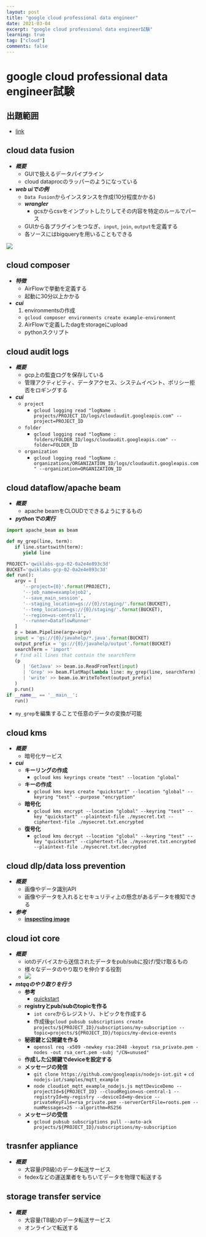 ```yaml
---
layout: post
title: "google cloud professional data engineer"
date: 2021-03-04
excerpt: "google cloud professional data engineer試験"
learning: true
tag: ["cloud"]
comments: false
---
```


# google cloud professional data engineer試験

## 出題範囲
 - [link](https://cloud.google.com/certification/guides/data-engineer)

## cloud data fusion
 - ***概要***
   - GUIで扱えるデータパイプライン
   - cloud dataprocのラッパーのようになっている
 - ***web uiでの例***
   - `Data Fusion`からインスタンスを作成(10分程度かかる)
   - ***wrangler*** 
     - gcsからcsvをインプットしたりしてその内容を特定のルールでパース
   - GUIから各プラグインをつなぎ、`input`, `join`, `output`を定義する
   - 各ソースにはbigqueryを用いることもできる
<img src="https://res.cloudinary.com/practicaldev/image/fetch/s--6xZH0ZBx--/c_limit%2Cf_auto%2Cfl_progressive%2Cq_auto%2Cw_880/https://thepracticaldev.s3.amazonaws.com/i/suo2glzw21i4fca5y5di.png">

## cloud composer
 - ***特徴***
   - AirFlowで挙動を定義する
   - 起動に30分以上かかる
 - ***cui***
   1. environmentsの作成
     - `gcloud composer environments create example-environment`
   2. AirFlowで定義したdagをstorageにupload
     - pythonスクリプト

## cloud audit logs
 - ***概要***
   - gcp上の監査ログを保存している
   - 管理アクティビティ、データアクセス、システムイベント、ポリシー拒否をロギングする
 - ***cui***
   - `project`
     - `gcloud logging read "logName : projects/PROJECT_ID/logs/cloudaudit.googleapis.com" --project=PROJECT_ID`
   - `folder`
     - `gcloud logging read "logName : folders/FOLDER_ID/logs/cloudaudit.googleapis.com" --folder=FOLDER_ID`
   - `organization`
     - `gcloud logging read "logName : organizations/ORGANIZATION_ID/logs/cloudaudit.googleapis.com" --organization=ORGANIZATION_ID`

## cloud dataflow/apache beam
 - ***概要***
   - apache beamをCLOUDでできるようにするもの
 - ***pythonでの実行***
```python
import apache_beam as beam

def my_grep(line, term):
   if line.startswith(term):
      yield line

PROJECT='qwiklabs-gcp-02-0a2e4e893c3d'
BUCKET='qwiklabs-gcp-02-0a2e4e893c3d'
def run():
   argv = [
      '--project={0}'.format(PROJECT),
      '--job_name=examplejob2',
      '--save_main_session',
      '--staging_location=gs://{0}/staging/'.format(BUCKET),
      '--temp_location=gs://{0}/staging/'.format(BUCKET),
      '--region=us-central1',
      '--runner=DataflowRunner'
   ]
   p = beam.Pipeline(argv=argv)
   input = 'gs://{0}/javahelp/*.java'.format(BUCKET)
   output_prefix = 'gs://{0}/javahelp/output'.format(BUCKET)
   searchTerm = 'import'
   # find all lines that contain the searchTerm
   (p
      | 'GetJava' >> beam.io.ReadFromText(input)
      | 'Grep' >> beam.FlatMap(lambda line: my_grep(line, searchTerm) )
      | 'write' >> beam.io.WriteToText(output_prefix)
   )
   p.run()
if __name__ == '__main__':
   run()
```
  - `my_grep`を編集することで任意のデータの変換が可能

## cloud kms
 - ***概要***
   - 暗号化サービス
 - ***cui***
   - **キーリングの作成**
     - `gcloud kms keyrings create "test" --location "global"`
   - **キーの作成**
     - `gcloud kms keys create "quickstart" --location "global" --keyring "test" --purpose "encryption"`
   - **暗号化**
     - `gcloud kms encrypt --location "global" --keyring "test" --key "quickstart" --plaintext-file ./mysecret.txt --ciphertext-file ./mysecret.txt.encrypted`
   - **復号化**
     - `gcloud kms decrypt --location "global" --keyring "test" --key "quickstart" --ciphertext-file ./mysecret.txt.encrypted --plaintext-file ./mysecret.txt.decrypted`

## cloud dlp/data loss prevention
 - ***概要***
   - 画像やデータ識別API
   - 画像やデータを入れるとセキュリティ上の懸念があるデータを検知できる
 - ***参考***
   - [**inspecting image**](https://cloud.google.com/dlp/docs/inspecting-images)

## cloud iot core
 - ***概要***
   - iotのデバイスから送信されたデータをpub/subに投げ/受け取るもの
   - 様々なデータのやり取りを仲介する役割
   - <img src="https://cloud.google.com/iot/resources/cloud-iot-overview3.png?hl=ja">
 - ***mtqqのやり取りを行う***
   - **参考**
     - [quickstart](https://cloud.google.com/iot/docs/quickstart?hl=ja)
   - **registryとpub/subのtopicを作る**
     - `iot core`からレジストリ、トピックを作成する
     - 作成後`gcloud pubsub subscriptions create projects/${PROJECT_ID}/subscriptions/my-subscription --topic=projects/${PROJECT_ID}/topics/my-device-events`
   - **秘密鍵と公開鍵を作る**
     - `openssl req -x509 -newkey rsa:2048 -keyout rsa_private.pem -nodes -out rsa_cert.pem -subj "/CN=unused"`
   - **作成した公開鍵でdeviceを設定する**
   - **メッセージの発信**
     - `git clone https://github.com/googleapis/nodejs-iot.git` + `cd nodejs-iot/samples/mqtt_example`
     - `node cloudiot_mqtt_example_nodejs.js mqttDeviceDemo --projectId=${PROJECT_ID} --cloudRegion=us-central-1 --registryId=my-registry --deviceId=my-device --privateKeyFile=rsa_private.pem --serverCertFile=roots.pem --numMessages=25 --algorithm=RS256`
   - **メッセージの受信**
     - `gcloud pubsub subscriptions pull --auto-ack projects/${PROJECT_ID}/subscriptions/my-subscription`


## trasnfer appliance
 - ***概要***
   - 大容量(PB級)のデータ転送サービス
   - fedexなどの運送業者をもちいてデータを物理で転送する

## storage transfer service
 - ***概要***
   - 大容量(TB級)のデータ転送サービス
   - オンラインで転送する
